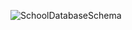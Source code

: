 ![SchoolDatabaseSchema](https://github.com/AzizAkhunov/Microservice_Exam/assets/136713881/e3085407-abd6-4abd-a094-b297e7bd5020)
